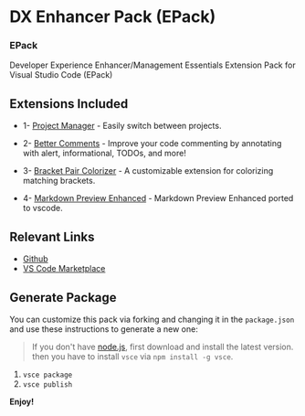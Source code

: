 # DX Enhancer Pack (EPack)

### EPack

Developer Experience Enhancer/Management Essentials Extension Pack for Visual Studio Code (EPack)

## Extensions Included

- 1- [Project Manager](https://marketplace.visualstudio.com/items?itemName=alefragnani.project-manager) - Easily switch between projects.

- 2- [Better Comments](https://marketplace.visualstudio.com/items?itemName=aaron-bond.better-comments) - Improve your code commenting by annotating with alert, informational, TODOs, and more!

- 3- [Bracket Pair Colorizer](https://marketplace.visualstudio.com/items?itemName=CoenraadS.bracket-pair-colorizer-2) - A customizable extension for colorizing matching brackets.

- 4- [Markdown Preview Enhanced](https://marketplace.visualstudio.com/items?itemName=shd101wyy.markdown-preview-enhanced) - Markdown Preview Enhanced ported to vscode.

## Relevant Links

- [Github](https://github.com/SeyyedKhandon/gpack)
- [VS Code Marketplace](https://marketplace.visualstudio.com/items?itemName=SeyyedKhandon.gpack)

## Generate Package

You can customize this pack via forking and changing it in the `package.json` and use these instructions to generate a new one:

> If you don't have [node.js](https://nodejs.org/en/), first download and install the latest version. then you have to install `vsce` via `npm install -g vsce`.

1. `vsce package`
2. `vsce publish`

**Enjoy!**
